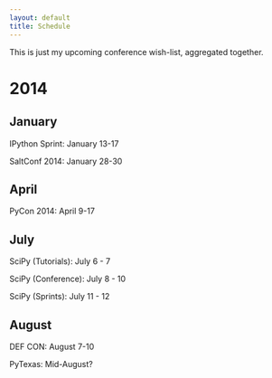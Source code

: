 ```yaml
---
layout: default
title: Schedule
---
```


This is just my upcoming conference wish-list, aggregated together.

# 2014

## January

IPython Sprint: January 13-17

SaltConf 2014: January 28-30

## April

PyCon 2014: April 9-17

## July

SciPy (Tutorials): July 6 - 7

SciPy (Conference): July 8 - 10

SciPy (Sprints): July 11 - 12

## August

DEF CON: August 7-10

PyTexas: Mid-August?

